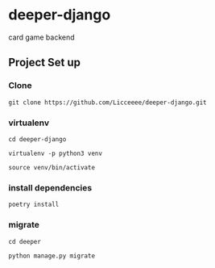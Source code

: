 # deeper-django
card game backend

## Project Set up

### Clone
`git clone https://github.com/Licceeee/deeper-django.git`

### virtualenv
`cd deeper-django`

`virtualenv -p python3 venv`

`source venv/bin/activate`

### install dependencies
`poetry install`

### migrate
`cd deeper`

`python manage.py migrate`
